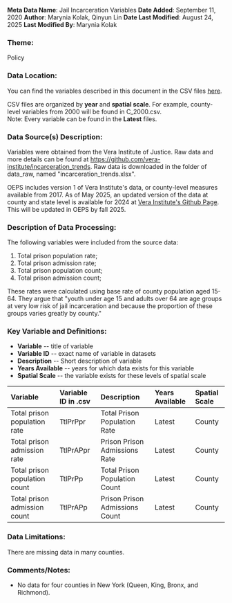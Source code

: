 **Meta Data Name**: Jail Incarceration Variables
**Date Added**: September 11, 2020
**Author**: Marynia Kolak, Qinyun Lin
**Date Last Modified**: August 24, 2025
**Last Modified By**: Marynia Kolak

### Theme:
Policy

### Data Location: 
You can find the variables described in this document in the CSV files [here](https://oeps.healthyregions.org/download).

CSV files are organized by **year** and **spatial scale**. For example, county-level variables from 2000 will be found in C_2000.csv.  
Note: Every variable can be found in the **Latest** files.

### Data Source(s) Description:  
Variables were obtained from the Vera Institute of Justice. Raw data and more details can be found at https://github.com/vera-institute/incarceration_trends. Raw data is downloaded in the folder of data_raw, named "incarceration_trends.xlsx". 

OEPS includes version 1 of Vera Institute's data, or county-level measures available from 2017. As of May 2025, an updated version
of the data at county and state level is available for 2024 at [Vera Institute's Github Page](https://github.com/vera-institute/incarceration-trends). 
This will be updated in OEPS by fall 2025.

### Description of Data Processing: 
The following variables were included from the source data:
 1. Total prison population rate;
 2. Total prison admission rate;
 3. Total prison population count;
 4. Total prison admission count;

These rates were calculated using base rate of county population aged 15-64. They argue that "youth under age 15 and adults over 64 are age groups at very low risk of jail incarceration and because the proportion of these groups varies greatly by county." 

### Key Variable and Definitions:

- **Variable** -- title of variable
- **Variable ID** -- exact name of variable in datasets
- **Description** -- Short description of variable
- **Years Available** -- years for which data exists for this variable
- **Spatial Scale** -- the variable exists for these levels of spatial scale

| Variable | Variable ID in .csv | Description | Years Available | Spatial Scale |
|:---------|:--------------------|:------------|:----------------|:--------------|
| Total prison population rate | TtlPrPpr | Total Prison Population Rate | Latest | County |
| Total prison admission rate | TtlPrAPpr | Prison Prison Admissions Rate | Latest | County |
| Total prison population count | TtlPrPp | Total Prison Population Count| Latest | County |
| Total prison admission count | TtlPrAPp | Prison Prison Admissions Count | Latest | County |

### Data Limitations:
There are missing data in many counties. 

### Comments/Notes:
- No data for four counties in New York (Queen, King, Bronx, and Richmond). 
